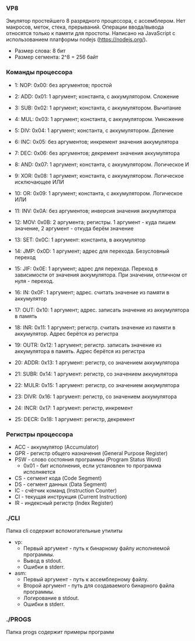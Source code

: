 ### VP8
Эмулятор простейшего 8 разрядного процессора, с ассемблером.
Нет макросов, меток, стека, прерываний. Операции ввода/вывода относятся только к памяти для простоты.
Написано на JavaScript с использованием платформы nodejs (https://nodejs.org/).
- Размер слова: 8 бит
- Размер сегмента: 2^8 = 256 байт

### Команды процессора
- 1: NOP: 0x00: без аргументов; простой 
- 2: ADD: 0x01: 1 аргумент; константа, с аккумулятором. Сложение
- 3: SUB: 0x02: 1 аргумент; константа, с аккумулятором. Вычитание
- 4: MUL: 0x03: 1 аргумент; константа, с аккумулятором. Умножение
- 5: DIV: 0x04: 1 аргумент; константа, с аккумулятором. Деление

- 6: INC: 0x05: без аргументов; инкремент значения аккумулятора
- 7: DEC: 0x06: без аргументов; декремент значения аккумулятора

- 8: AND: 0x07: 1 аргумент; константа, с аккумулятором. Логическое И
- 9: XOR: 0x08: 1 аргумент; константа, с аккумулятором. Логическое исключающее ИЛИ
- 10: OR: 0x09: 1 аргумент; константа, с аккумулятором. Логическое ИЛИ
- 11: INV: 0x0A: без аргументов; инверсия значения аккумулятора

- 12: MOV: 0x0B: 2 аргумента; регистры. 1 аргумент - куда пишем значение, 2 аргумент - откуда берём значение
- 13: SET: 0x0C: 1 аргумент: константа, в аккумулятор

- 14: JMP: 0x0D: 1 аргумент; адрес для перехода. Безусловный переход
- 15: JIF: 0x0E: 1 аргумент; адрес для перехода. Переход в зависимости от значения аккумулятора. При значении, отличном от нуля - переход.

- 16: IN: 0x0F: 1 аргумент; адрес. считать значение из памяти в аккумулятор
- 17: OUT: 0x10: 1 аргумент; адрес. записать значение из аккумулятора в память
- 18: INR: 0x11: 1 аргумент; регистр. считать значение из памяти в аккумулятор. Адрес берётся из регистра
- 19: OUTR: 0x12: 1 аргумент; регистр. записать значение из аккумулятора в память. Адрес берётся из регистра

- 20: ADDR: 0x13: 1 аргумент: регистр, со значением аккумулятора
- 21: SUBR: 0x14: 1 аргумент: регистр, со значением аккумулятора
- 22: MULR: 0x15: 1 аргумент: регистр, со значением аккумулятора
- 23: DIVR: 0x16: 1 аргумент: регистр, со значением аккумулятора

- 24: INCR: 0x17: 1 аргумент: регистр, инкремент
- 25: DECR: 0x18: 1 аргумент: регистр, декремент

### Регистры процессора

- ACC - аккумулятор (Accumulator)
- GPR - регистр общего назначения (General Purpose Register)
- PSW - слово состояния программы (Program Status Word)
    * 0x01 - бит исполнения, если установлен то программа исполняется
- CS - сегмент кода (Code Segment)
- DS - сегмент данных (Data Segment)
- IC - счётчик команд (Instruction Counter)
- CI - текущая инструкция (Current Instruction)
- IR - индексный регистр (Index Register)

### ./CLI
Папка cli содержит вспомогательные утилиты
- vp:
    - Первый аргумент - путь к бинарному файлу исполняемой программы.
    - Вывод в stdout.
    - Ошибки в stderr.
- asm:
    - Первый аргумент - путь к ассемблерному файлу.
    - Второй аргумент - путь для создаваемого бинарного файла программы.
    - Логирование в stdout.
    - Ошибки в stderr.

### ./PROGS
Папка progs содержит примеры программ